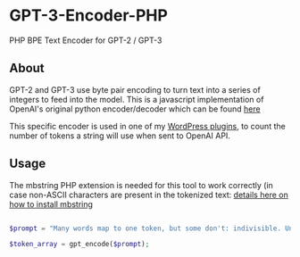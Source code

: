 # GPT-3-Encoder-PHP
PHP BPE Text Encoder for GPT-2 / GPT-3

## About
GPT-2 and GPT-3 use byte pair encoding to turn text into a series of integers to feed into the model. This is a javascript implementation of OpenAI's original python encoder/decoder which can be found [here](https://github.com/openai/gpt-2)

This specific encoder is used in one of my [WordPress plugins](https://coderevolution.ro), to count the number of tokens a string will use when sent to OpenAI API.


## Usage

The mbstring PHP extension is needed for this tool to work correctly (in case non-ASCII characters are present in the tokenized text: [details here on how to install mbstring](https://www.php.net/manual/en/mbstring.installation.php)


```php

$prompt = "Many words map to one token, but some don't: indivisible. Unicode characters like emojis may be split into many tokens containing the underlying bytes: 🤚🏾 Sequences of characters commonly found next to each other may be grouped together: 1234567890";

$token_array = gpt_encode($prompt);

```



